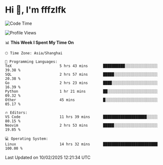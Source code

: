 # Hi 👋, I'm fffzlfk

<!--START_SECTION:waka-->
![Code Time](http://img.shields.io/badge/Code%20Time-1%2C224%20hrs%2027%20mins-blue)

![Profile Views](http://img.shields.io/badge/Profile%20Views-0-blue)

📊 **This Week I Spent My Time On** 

```text
🕑︎ Time Zone: Asia/Shanghai

💬 Programming Languages: 
TeX                      5 hrs 43 mins       ██████████░░░░░░░░░░░░░░░   39.38 % 
SQL                      2 hrs 57 mins       █████░░░░░░░░░░░░░░░░░░░░   20.38 % 
Go                       2 hrs 23 mins       ████░░░░░░░░░░░░░░░░░░░░░   16.39 % 
Python                   1 hr 21 mins        ██░░░░░░░░░░░░░░░░░░░░░░░   09.32 % 
Other                    45 mins             █░░░░░░░░░░░░░░░░░░░░░░░░   05.17 % 

🔥 Editors: 
VS Code                  11 hrs 39 mins      ████████████████████░░░░░   80.15 % 
Neovim                   2 hrs 53 mins       █████░░░░░░░░░░░░░░░░░░░░   19.85 % 

💻 Operating System: 
Linux                    14 hrs 32 mins      █████████████████████████   100.00 % 
```


 Last Updated on 10/02/2025 12:21:34 UTC
<!--END_SECTION:waka-->
